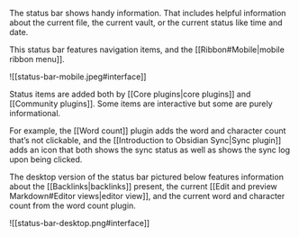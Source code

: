 The status bar shows handy information. That includes helpful information about the current file, the current vault, or the current status like time and date.

This status bar features navigation items, and the [[Ribbon#Mobile|mobile ribbon menu]].
 
 ![[status-bar-mobile.jpeg#interface]]

Status items are added both by [[Core plugins|core plugins]] and [[Community plugins]]. Some items are interactive but some are purely informational. 

For example, the [[Word count]] plugin adds the word and character count that’s not clickable, and the [[Introduction to Obsidian Sync|Sync plugin]] adds an icon that both shows the sync status as well as shows the sync log upon being clicked. 

The desktop version of the status bar pictured below features information about the [[Backlinks|backlinks]] present, the current [[Edit and preview Markdown#Editor views|editor view]], and the current word and character count from the word count plugin.


 ![[status-bar-desktop.png#interface]]